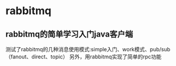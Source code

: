 # rabbitmq

## rabbitmq的简单学习入门java客户端

测试了rabbitmq的几种消息使用模式:simple入门、work模式、pub/sub（fanout、direct、topic）
另外，用rabbitmq实现了简单的rpc功能
